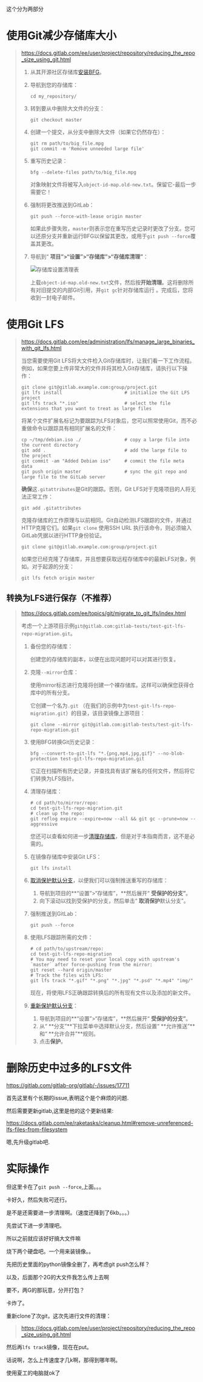 这个分为两部分

# 使用Git减少存储库大小

> https://docs.gitlab.com/ee/user/project/repository/reducing_the_repo_size_using_git.html
>
> 1. 从其开源社区存储库[安装BFG](https://rtyley.github.io/bfg-repo-cleaner/)。
>
> 2. 导航到您的存储库：
>
>    ```
>    cd my_repository/
>    ```
>
> 3. 转到要从中删除大文件的分支：
>
>    ```
>    git checkout master
>    ```
>
> 4. 创建一个提交，从分支中删除大文件（如果它仍然存在）：
>
>    ```
>    git rm path/to/big_file.mpg
>    git commit -m 'Remove unneeded large file'
>    ```
>
> 5. 重写历史记录：
>
>    ```
>    bfg --delete-files path/to/big_file.mpg
>    ```
>
>    对象映射文件将被写入`object-id-map.old-new.txt`。保留它-最后一步需要它！
>
> 6. 强制将更改推送到GitLab：
>
>    ```
>    git push --force-with-lease origin master
>    ```
>
>    如果此步骤失败，`master`则表示您在重写历史记录时更改了分支。您可以还原分支并重新运行BFG以保留其更改，或用于`git push --force`覆盖其更改。
>
> 7. 导航到“ **项目”>“设置”>“存储库”>“存储库清理”**：
>
>    ![存储库设置清理表](https://docs.gitlab.com/ee/user/project/repository/img/repository_cleanup.png)
>
>    上载`object-id-map.old-new.txt`文件，然后按**开始清理**。这将删除所有对旧提交的内部Git引用，并`git gc`针对存储库运行 。完成后，您将收到一封电子邮件。

# 使用Git LFS

> https://docs.gitlab.com/ee/administration/lfs/manage_large_binaries_with_git_lfs.html
>
> 当您需要使用Git LFS将大文件检入Git存储库时，让我们看一下工作流程。例如，如果您要上传非常大的文件并将其检入Git存储库，请执行以下操作：
>
> ```
> git clone git@gitlab.example.com:group/project.git
> git lfs install                       # initialize the Git LFS project
> git lfs track "*.iso"                 # select the file extensions that you want to treat as large files
> ```
>
> 将某个文件扩展名标记为要跟踪为LFS对象后，您可以照常使用Git，而不必重做命令以跟踪具有相同扩展名的文件：
>
> ```
> cp ~/tmp/debian.iso ./                # copy a large file into the current directory
> git add .                             # add the large file to the project
> git commit -am "Added Debian iso"     # commit the file meta data
> git push origin master                # sync the git repo and large file to the GitLab server
> ```
>
> **确保**这`.gitattributes`是Git的跟踪。否则，Git LFS对于克隆项目的人将无法正常工作：
>
> ```
> git add .gitattributes
> ```
>
> 克隆存储库的工作原理与以前相同。Git自动检测LFS跟踪的文件，并通过HTTP克隆它们。如果`git clone` 使用SSH URL 执行该命令，则必须输入GitLab凭据以进行HTTP身份验证。
>
> ```
> git clone git@gitlab.example.com:group/project.git
> ```
>
> 如果您已经克隆了存储库，并且想要获取远程存储库中的最新LFS对象，例如。对于起源的分支：
>
> ```
> git lfs fetch origin master
> ```



## 转换为LFS进行保存（不推荐）

> https://docs.gitlab.com/ee/topics/git/migrate_to_git_lfs/index.html
>
> 考虑一个上游项目示例`git@gitlab.com:gitlab-tests/test-git-lfs-repo-migration.git`。
>
> 1. 备份您的存储库：
>
>    创建您的存储库的副本，以便在出现问题时可以对其进行恢复。
>
> 2. 克隆`--mirror`仓库：
>
>    使用mirror标志进行克隆将创建一个裸存储库。这样可以确保您获得仓库中的所有分支。
>
>    它创建一个名为`.git` （在我们的示例中为`test-git-lfs-repo-migration.git`）的目录，该目录镜像上游项目：
>
>    ```
>    git clone --mirror git@gitlab.com:gitlab-tests/test-git-lfs-repo-migration.git
>    ```
>
> 3. 使用BFG转换Git历史记录：
>
>    ```
>    bfg --convert-to-git-lfs "*.{png,mp4,jpg,gif}" --no-blob-protection test-git-lfs-repo-migration.git
>    ```
>
>    它正在扫描所有历史记录，并查找具有该扩展名的任何文件，然后将它们转换为LFS指针。
>
> 4. 清理存储库：
>
>    ```
>    # cd path/to/mirror/repo:
>    cd test-git-lfs-repo-migration.git
>    # clean up the repo:
>    git reflog expire --expire=now --all && git gc --prune=now --aggressive
>    ```
>
>    您还可以查看如何进一步[清理存储库](https://docs.gitlab.com/ee/user/project/repository/reducing_the_repo_size_using_git.html)，但是对于本指南而言，这不是必需的。
>
> 5. 在镜像存储库中安装Git LFS：
>
>    ```
>    git lfs install
>    ```
>
> 6. [取消保护默认分支](https://docs.gitlab.com/ee/user/project/protected_branches.html)，以便我们可以强制推送重写的存储库：
>
>    1. 导航到项目的**“设置”>“存储库”，**然后展开“ **受保护的分支”**。
>    2. 向下滚动以找到受保护的分支，然后单击“ **取消保护**默认分支”。
>
> 7. 强制推送到GitLab：
>
>    ```
>    git push --force
>    ```
>
> 8. 使用LFS跟踪所需的文件：
>
>    ```
>    # cd path/to/upstream/repo:
>    cd test-git-lfs-repo-migration
>    # You may need to reset your local copy with upstream's `master` after force-pushing from the mirror:
>    git reset --hard origin/master
>    # Track the files with LFS:
>    git lfs track "*.gif" "*.png" "*.jpg" "*.psd" "*.mp4" "img/"
>    ```
>
>    现在，将使用LFS正确跟踪转换后的所有现有文件以及添加的新文件。
>
> 9. [重新保护默认分支](https://docs.gitlab.com/ee/user/project/protected_branches.html)：
>
>    1. 导航到项目的**“设置”>“存储库”，**然后展开“ **受保护的分支”**。
>    2. 从“ **分支”**下拉菜单中选择默认分支，然后设置“ **允许推送”**和“ **允许合并”**规则。
>    3. 点击**保护**。

# 删除历史中过多的LFS文件

https://gitlab.com/gitlab-org/gitlab/-/issues/17711

首先这里有个长期的issue,表明这个是个麻烦的问题.

然后需要更新gitlab,这里是他的这个更新结果:

https://docs.gitlab.com/ee/raketasks/cleanup.html#remove-unreferenced-lfs-files-from-filesystem

嗯,先升级gitlab吧.







# 实际操作

但这里卡在了`git push --force`,上面。。。

卡好久，然后失败可还行。

是不是还需要进一步清理啊。（速度还降到了6kb。。。）

先尝试下进一步清理吧。

所以之前就应该好好搞大文件嘛

烧下两个硬盘吧。一个用来装镜像。。

先把历史里面的python镜像全删了，再考虑git push怎么样？

<!--干，考虑到我现在的网络环境。堪忧啊-->

以及，后面那个2G的大文件我怎么传上去啊

要不，两G的那玩意，分开打包？

卡炸了。

重新clone了次git，这次先进行文件的清理：

> https://docs.gitlab.com/ee/user/project/repository/reducing_the_repo_size_using_git.html

然后再`lfs track`镜像，现在在put。

话说啊，怎么上传速度才几k啊，那得到哪年啊。

使用夏工的电脑就ok了





